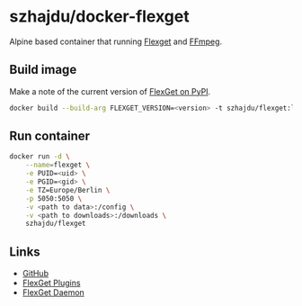 # szhajdu/docker-flexget

Alpine based container that running [Flexget](https://www.flexget.com/) and [FFmpeg](https://www.ffmpeg.org/).

## Build image

Make a note of the current version of [FlexGet on PyPI](https://pypi.org/project/FlexGet/).

```bash
docker build --build-arg FLEXGET_VERSION=<version> -t szhajdu/flexget:latest .
```

## Run container

```bash
docker run -d \
    --name=flexget \
    -e PUID=<uid> \
    -e PGID=<gid> \
    -e TZ=Europe/Berlin \
    -p 5050:5050 \
    -v <path to data>:/config \
    -v <path to downloads>:/downloads \
    szhajdu/flexget
```

## Links

- [GitHub](https://github.com/Flexget/Flexget)
- [FlexGet Plugins](https://flexget.com/Plugins)
- [FlexGet Daemon](https://flexget.com/Daemon)
